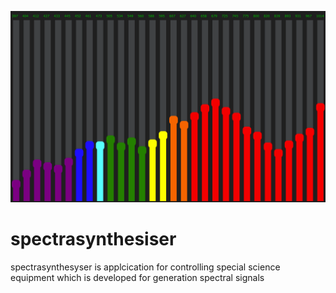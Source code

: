 ![spectrasynthesyser](./spectrasyn.png)
# spectrasynthesiser
spectrasynthesyser is applcication
for controlling special science equipment
which is developed for generation spectral
signals
